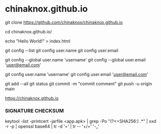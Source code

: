 # chinaknox.github.io

git clone https://github.com/chinaknox/chinaknox.github.io

cd chinaknox.github.io/

echo "Hello World!" > index.html

git config --list
git config user.name
git config user.email

git config --global user.name 'username'
git config --global user.email 'user@email.com'

git config user.name 'username'
git config user.email 'user@email.com'

git add --all
git status
git commit -m "commit comment"
git push -u origin main


https://chinaknox.github.io


### SIGNATURE CHECKSUM ###
keytool -list -printcert -jarfile <app.apk> | grep -Po "(?<=SHA256:) .*" | xxd -r -p | openssl base64 | tr -d '=' | tr -- '+/=' '-_'